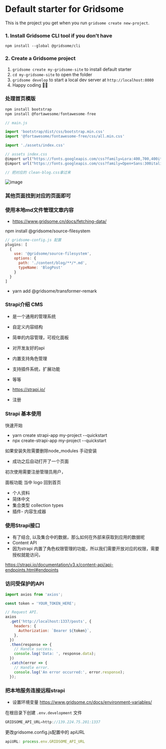 # Default starter for Gridsome

This is the project you get when you run `gridsome create new-project`.

### 1. Install Gridsome CLI tool if you don't have

`npm install --global @gridsome/cli`

### 2. Create a Gridsome project

1. `gridsome create my-gridsome-site` to install default starter
2. `cd my-gridsome-site` to open the folder
3. `gridsome develop` to start a local dev server at `http://localhost:8080`
4. Happy coding 🎉🙌


### 处理首页模版

```js
npm install bootstrap
npm install @fortawesome/fontawesome-free

// main.js

import 'bootstrap/dist/css/bootstrap.min.css'
import '@fortawesome/fontawesome-free/css/all.min.css'

import './assets/index.css'

// assets index.css
@import url("https://fonts.googleapis.com/css?family=Lora:400,700,400italic,700italic");
@import url("https://fonts.googleapis.com/css?family=Open+Sans:300italic,400italic,600italic,700italic,800italic,400,300,600,700,800");

// 把对应的 clean-blog.css拿过来
```

![image](https://img-blog.csdnimg.cn/20200905221932317.png?x-oss-process=image/watermark,type_ZmFuZ3poZW5naGVpdGk,shadow_10,text_aHR0cHM6Ly9ibG9nLmNzZG4ubmV0L3NpbmF0XzM1MzQ5NDkz,size_16,color_FFFFFF,t_70#pic_center)

### 其他页面找到对应的页面即可

### 使用本地md文件管理文章内容
- https://www.gridsome.cn/docs/fetching-data/

npm install @gridsome/source-filesystem

```js
// gridsome-config.js 配置
plugins: [
  {
    use: '@gridsome/source-filesystem',
    options: {
      path: './content/blog/**/*.md',
      typeName: 'BlogPost'
    }
  }   
]
```

- yarn add @gridsome/transformer-remark


### Strapi介绍 CMS 
- 是一个通用的管理系统
- 自定义内容结构
- 简单的内容管理，可视化面板
- 对开发友好的api 
- 内置支持角色管理
- 支持插件系统，扩展功能
- 等等

- https://strapi.io/

- 注册

### Strapi 基本使用

快速开始

- yarn create strapi-app my-project --quickstart
- npx create-strapi-app my-project --quickstart

如果安装失败需要删除node_modules 手动安装

- 成功之后自动打开了一个页面

初次使用需要注册管理员用户，

面板功能 当中 logo 回到首页
- 个人资料
- 简体中文
- 集合类型 collection types
- 插件- 内容生成器

### 使用Strapi接口
- 有了结合, 以及集合中的数据，那么如何在外部来获取到应用的数据呢
- Content API
- 因为strapi 内置了角色权限管理的功能，所以我们需要开放对应的权限，需要授权就能访问，

https://strapi.io/documentation/v3.x/content-api/api-endpoints.html#endpoints

### 访问受保护的API
```js
import axios from 'axios';

const token = 'YOUR_TOKEN_HERE';

// Request API.
axios
  .get('http://localhost:1337/posts', {
    headers: {
      Authorization: `Bearer ${token}`,
    },
  })
  .then(response => {
    // Handle success.
    console.log('Data: ', response.data);
  })
  .catch(error => {
    // Handle error.
    console.log('An error occurred:', error.response);
  });
```


### 把本地服务连接远程strapi
- 设置环境变量
https://www.gridsome.cn/docs/environment-variables/

在根目录下创建 `.env.development` 文件
```js
GRIDSOME_API_URL=http://139.224.75.201:1337
```
更改gridsome.config.js配置中的 apiURL
```js
apiURL: process.env.GRIDSOME_API_URL
```